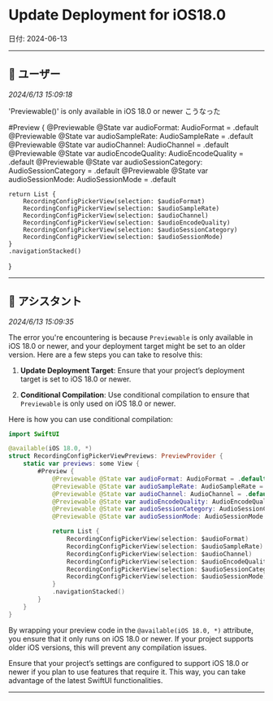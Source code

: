 # Update Deployment for iOS18.0

日付: 2024-06-13

---

## 👤 ユーザー
*2024/6/13 15:09:18*

'Previewable()' is only available in iOS 18.0 or newer こうなった

#Preview {
    @Previewable @State var audioFormat: AudioFormat = .default
    @Previewable @State var audioSampleRate: AudioSampleRate = .default
    @Previewable @State var audioChannel: AudioChannel = .default
    @Previewable @State var audioEncodeQuality: AudioEncodeQuality = .default
    @Previewable @State var audioSessionCategory: AudioSessionCategory = .default
    @Previewable @State var audioSessionMode: AudioSessionMode = .default

    return List {
        RecordingConfigPickerView(selection: $audioFormat)
        RecordingConfigPickerView(selection: $audioSampleRate)
        RecordingConfigPickerView(selection: $audioChannel)
        RecordingConfigPickerView(selection: $audioEncodeQuality)
        RecordingConfigPickerView(selection: $audioSessionCategory)
        RecordingConfigPickerView(selection: $audioSessionMode)
    }
    .navigationStacked()
}

---

## 🤖 アシスタント
*2024/6/13 15:09:35*

The error you're encountering is because `Previewable` is only available in iOS 18.0 or newer, and your deployment target might be set to an older version. Here are a few steps you can take to resolve this:

1. **Update Deployment Target**: Ensure that your project’s deployment target is set to iOS 18.0 or newer.

2. **Conditional Compilation**: Use conditional compilation to ensure that `Previewable` is only used on iOS 18.0 or newer.

Here is how you can use conditional compilation:

```swift
import SwiftUI

@available(iOS 18.0, *)
struct RecordingConfigPickerViewPreviews: PreviewProvider {
    static var previews: some View {
        #Preview {
            @Previewable @State var audioFormat: AudioFormat = .default
            @Previewable @State var audioSampleRate: AudioSampleRate = .default
            @Previewable @State var audioChannel: AudioChannel = .default
            @Previewable @State var audioEncodeQuality: AudioEncodeQuality = .default
            @Previewable @State var audioSessionCategory: AudioSessionCategory = .default
            @Previewable @State var audioSessionMode: AudioSessionMode = .default

            return List {
                RecordingConfigPickerView(selection: $audioFormat)
                RecordingConfigPickerView(selection: $audioSampleRate)
                RecordingConfigPickerView(selection: $audioChannel)
                RecordingConfigPickerView(selection: $audioEncodeQuality)
                RecordingConfigPickerView(selection: $audioSessionCategory)
                RecordingConfigPickerView(selection: $audioSessionMode)
            }
            .navigationStacked()
        }
    }
}
```

By wrapping your preview code in the `@available(iOS 18.0, *)` attribute, you ensure that it only runs on iOS 18.0 or newer. If your project supports older iOS versions, this will prevent any compilation issues.

Ensure that your project’s settings are configured to support iOS 18.0 or newer if you plan to use features that require it. This way, you can take advantage of the latest SwiftUI functionalities.

---
